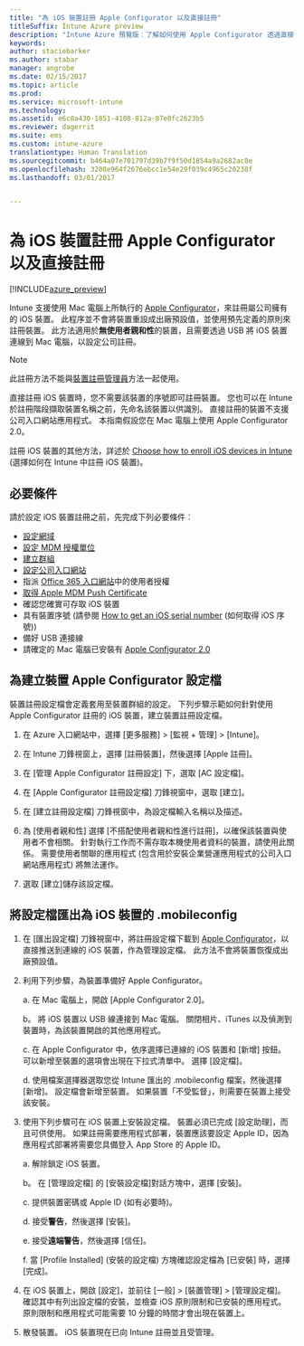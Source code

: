 ```yaml
---
title: "為 iOS 裝置註冊 Apple Configurator 以及直接註冊"
titleSuffix: Intune Azure preview
description: "Intune Azure 預覽版︰了解如何使用 Apple Configurator 透過直接註冊，來註冊公司擁有的 iOS 裝置。"
keywords: 
author: staciebarker
ms.author: stabar
manager: angrobe
ms.date: 02/15/2017
ms.topic: article
ms.prod: 
ms.service: microsoft-intune
ms.technology: 
ms.assetid: e6c0a430-1851-4108-812a-87e0fc2623b5
ms.reviewer: dagerrit
ms.suite: ems
ms.custom: intune-azure
translationtype: Human Translation
ms.sourcegitcommit: b464a07e701797d39b7f9f50d1854a9a2682ac8e
ms.openlocfilehash: 3208e964f2676ebcc1e54e29f039c4965c20238f
ms.lasthandoff: 03/01/2017


---
```


# <a name="enroll-ios-devices-with-apple-configurator-and-direct-enrollment"></a>為 iOS 裝置註冊 Apple Configurator 以及直接註冊 

[!INCLUDE[azure_preview](../includes/azure_preview.md)]

Intune 支援使用 Mac 電腦上所執行的 [Apple Configurator](https://itunes.apple.com/us/app/apple-configurator-2/id1037126344?mt=12)，來註冊屬公司擁有的 iOS 裝置。 此程序並不會將裝置重設成出廠預設值，並使用預先定義的原則來註冊裝置。 此方法適用於**無使用者親和性**的裝置，且需要透過 USB 將 iOS 裝置連線到 Mac 電腦，以設定公司註冊。

>[!NOTE]
>此註冊方法不能與[裝置註冊管理員](enroll-devices-using-device-enrollment-manager.md)方法一起使用。

直接註冊 iOS 裝置時，您不需要該裝置的序號即可註冊裝置。 您也可以在 Intune 於註冊階段擷取裝置名稱之前，先命名該裝置以供識別。 直接註冊的裝置不支援公司入口網站應用程式。 本指南假設您在 Mac 電腦上使用 Apple Configurator 2.0。

註冊 iOS 裝置的其他方法，詳述於 [Choose how to enroll iOS devices in Intune](choose-ios-enrollment-method.md) (選擇如何在 Intune 中註冊 iOS 裝置)。


## <a name="prerequisites"></a>必要條件

請於設定 iOS 裝置註冊之前，先完成下列必要條件︰

- [設定網域](https://docs.microsoft.com/intune/get-started/start-with-a-paid-subscription-to-microsoft-intune-step-2)
- [設定 MDM 授權單位](set-mdm-authority.md)
- [建立群組](https://docs.microsoft.com/intune/get-started/start-with-a-paid-subscription-to-microsoft-intune-step-5)
- [設定公司入口網站](/intune-azure/manage-apps/company-portal-app)
- 指派 [Office 365 入口網站](http://go.microsoft.com/fwlink/p/?LinkId=698854)中的使用者授權
- [取得 Apple MDM Push Certificate](get-an-apple-mdm-push-certificate.md)
- 確認您確實可存取 iOS 裝置
- 具有裝置序號 (請參閱 [How to get an iOS serial number](https://support.apple.com//HT204308) (如何取得 iOS 序號))
- 備好 USB 連接線
- 請確定的 Mac 電腦已安裝有 [Apple Configurator 2.0](https://itunes.apple.com/us/app/apple-configurator-2/id1037126344?mt=12)

## <a name="create-an-apple-configurator-profile-for-devices"></a>為建立裝置 Apple Configurator 設定檔

裝置註冊設定檔會定義套用至裝置群組的設定。 下列步驟示範如何針對使用 Apple Configurator 註冊的 iOS 裝置，建立裝置註冊設定檔。

1. 在 Azure 入口網站中，選擇 [更多服務] > [監視 + 管理] > [Intune]。

2. 在 Intune 刀鋒視窗上，選擇 [註冊裝置]，然後選擇 [Apple 註冊]。

3. 在 [管理 Apple Configurator 註冊設定] 下，選取 [AC 設定檔]。

4. 在 [Apple Configurator 註冊設定檔] 刀鋒視窗中，選取 [建立]。

5. 在 [建立註冊設定檔] 刀鋒視窗中，為設定檔輸入名稱以及描述。

6. 為 [使用者親和性] 選擇 [不搭配使用者親和性進行註冊]，以確保該裝置與使用者不會相關。 針對執行工作而不需存取本機使用者資料的裝置，請使用此關係。 需要使用者關聯的應用程式 (包含用於安裝企業營運應用程式的公司入口網站應用程式) 將無法運作。

7. 選取 [建立]儲存該設定檔。

## <a name="export-the-profile-as-mobileconfig-to-ios-devices"></a>將設定檔匯出為 iOS 裝置的 .mobileconfig

1. 在 [匯出設定檔] 刀鋒視窗中，將註冊設定檔下載到 [Apple Configurator](https://itunes.apple.com/us/app/apple-configurator-2/id1037126344?mt=12)，以直接推送到連線的 iOS 裝置，作為管理設定檔。 此方法不會將裝置恢復成出廠預設值。

2. 利用下列步驟，為裝置準備好 Apple Configurator。

   a. 在 Mac 電腦上，開啟 [Apple Configurator 2.0]。

   b。 將 iOS 裝置以 USB 線連接到 Mac 電腦。 關閉相片、iTunes 以及偵測到裝置時，為該裝置開啟的其他應用程式。

   c. 在 Apple Configurator 中，依序選擇已連線的 iOS 裝置和 [新增] 按鈕。 可以新增至裝置的選項會出現在下拉式清單中。 選擇 [設定檔]。

   d. 使用檔案選擇器選取您從 Intune 匯出的 .mobileconfig 檔案，然後選擇 [新增]。 設定檔會新增至裝置。 如果裝置「不受監督」，則需要在裝置上接受該安裝。

3. 使用下列步驟可在 iOS 裝置上安裝設定檔。 裝置必須已完成 [設定助理]，而且可供使用。 如果註冊需要應用程式部署，裝置應該要設定 Apple ID，因為應用程式部署將需要您具備登入 App Store 的 Apple ID。

   a. 解除鎖定 iOS 裝置。

   b。 在 [管理設定檔] 的 [安裝設定檔]對話方塊中，選擇 [安裝]。

   c. 提供裝置密碼或 Apple ID (如有必要時)。

   d. 接受**警告**，然後選擇 [安裝]。

   e. 接受**遠端警告**，然後選擇 [信任]。

   f. 當 [Profile Installed] (安裝的設定檔) 方塊確認設定檔為 [已安裝] 時，選擇 [完成]。

4. 在 iOS 裝置上，開啟 [設定]，並前往 [一般]  >  [裝置管理]  >  [管理設定檔]。 確認其中有列出設定檔的安裝，並檢查 iOS 原則限制和已安裝的應用程式。 原則限制和應用程式可能需要 10 分鐘的時間才會出現在裝置上。

5. 散發裝置。 iOS 裝置現在已向 Intune 註冊並且受管理。

